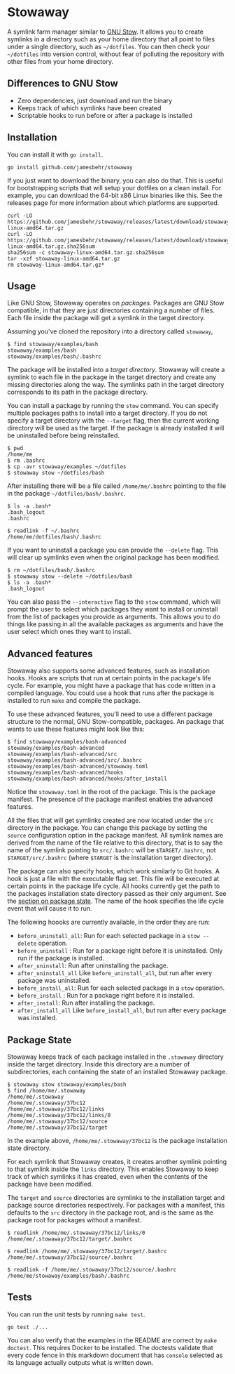 # Stowaway
A symlink farm manager similar to [GNU Stow]. It allows you to create symlinks
in a directory such as your home directory that all point to files under a
single directory, such as `~/dotfiles`. You can then check your `~/dotfiles`
into version control, without fear of polluting the repository with other files
from your home directory.

[GNU Stow]: https://www.gnu.org/software/stow/

## Differences to GNU Stow
- Zero dependencies, just download and run the binary
- Keeps track of which symlinks have been created
- Scriptable hooks to run before or after a package is installed

## Installation
You can install it with `go install`.

    go install github.com/jamesbehr/stowaway

If you just want to download the binary, you can also do that. This is useful
for bootstrapping scripts that will setup your dotfiles on a clean install. For
example, you can download the 64-bit x86 Linux binaries like this. See the
releases page for more information about which platforms are supported.

    curl -LO  https://github.com/jamesbehr/stowaway/releases/latest/download/stowaway-linux-amd64.tar.gz
    curl -LO  https://github.com/jamesbehr/stowaway/releases/latest/download/stowaway-linux-amd64.tar.gz.sha256sum
    sha256sum -c stowaway-linux-amd64.tar.gz.sha256sum
    tar -xzf stowaway-linux-amd64.tar.gz
    rm stowaway-linux-amd64.tar.gz*

## Usage
Like GNU Stow, Stowaway operates on *packages*. Packages are GNU Stow
compatible, in that they are just directories containing a number of files.
Each file inside the package will get a symlink in the target directory.

Assuming you've cloned the repository into a directory called `stowaway`,

```console
$ find stowaway/examples/bash
stowaway/examples/bash
stowaway/examples/bash/.bashrc
```

The package will be installed into a *target directory*. Stowaway will create a
symlink to each file in the package in the target directory and create any
missing directories along the way. The symlinks path in the target directory
corresponds to its path in the package directory.

You can install a package by running the `stow` command. You can specify
multiple packages paths to install into a target directory. If you do not
specify a target directory with the `--target` flag, then the current working
directory will be used as the target. If the package is already installed it
will be uninstalled before being reinstalled.

```console
$ pwd
/home/me
$ rm .bashrc
$ cp -avr stowaway/examples ~/dotfiles
$ stowaway stow ~/dotfiles/bash
```

After installing there will be a file called `/home/me/.bashrc` pointing to the
file in the package `~/dotfiles/bash/.bashrc`.

```console
$ ls -a .bash*
.bash_logout
.bashrc

$ readlink -f ~/.bashrc
/home/me/dotfiles/bash/.bashrc
```

If you want to uninstall a package you can provide the `--delete` flag. This
will clear up symlinks even when the original package has been modified.

```console
$ rm ~/dotfiles/bash/.bashrc
$ stowaway stow --delete ~/dotfiles/bash
$ ls -a .bash*
.bash_logout
```

You can also pass the `--interactive` flag to the `stow` command, which will
prompt the user to select which packages they want to install or uninstall from
the list of packages you provide as arguments. This allows you to do things
like passing in all the available packages as arguments and have the user
select which ones they want to install.

## Advanced features
Stowaway also supports some advanced features, such as installation hooks.
Hooks are scripts that run at certain points in the package's life cycle. For
example, you might have a package that has code written in a compiled language.
You could use a hook that runs after the package is installed to run `make` and
compile the package.

To use these advanced features, you'll need to use a different package
structure to the normal, GNU Stow-compatible, packages. An package that wants
to use these features might look like this:

```console
$ find stowaway/examples/bash-advanced
stowaway/examples/bash-advanced
stowaway/examples/bash-advanced/src
stowaway/examples/bash-advanced/src/.bashrc
stowaway/examples/bash-advanced/stowaway.toml
stowaway/examples/bash-advanced/hooks
stowaway/examples/bash-advanced/hooks/after_install
```

Notice the `stowaway.toml` in the root of the package. This is the package
manifest. The presence of the package manifest enables the advanced features.

All the files that will get symlinks created are now located under the `src`
directory in the package. You can change this package by setting the `source`
configuration option in the package manifest. All symlink names are derived
from the name of the file relative to this directory, that is to say the name
of the symlink pointing to `src/.bashrc` will be `$TARGET/.bashrc`, not
`$TARGET/src/.bashrc` (where `$TARGET` is the installation target directory).

The package can also specify hooks, which work similarly to Git hooks. A hook
is just a file with the executable flag set. This file will be executed at
certain points in the package life cycle. All hooks currently get the path to
the packages installation state directory passed as their only argument. See
the [section on package state](#package-state). The name of the hook specifies
the life cycle event that will cause it to run.

The following hoooks are currently available, in the order they are run:

- `before_uninstall_all`: Run for each selected package in a `stow --delete`
operation.
- `before_uninstall` : Run for a package right before it is uninstalled. Only run
if the package is installed.
- `after_uninstall`: Run after uninstalling the package.
- `after_uninstall_all` Like `before_uninstall_all`, but run after every package
was uninstalled.
- `before_install_all`: Run for each selected package in a `stow` operation.
- `before_install` : Run for a package right before it is installed.
- `after_install`: Run after installing the package.
- `after_install_all` Like `before_install_all`, but run after every package
was installed.

## Package State
Stowaway keeps track of each package installed in the `.stowaway` directory
inside the target directory. Inside this directory are a number of
subdirectories, each containing the state of an installed Stowaway package.

```console
$ stowaway stow stowaway/examples/bash
$ find /home/me/.stowaway
/home/me/.stowaway
/home/me/.stowaway/37bc12
/home/me/.stowaway/37bc12/links
/home/me/.stowaway/37bc12/links/0
/home/me/.stowaway/37bc12/source
/home/me/.stowaway/37bc12/target
```

In the example above, `/home/me/.stowaway/37bc12` is the package installation
state directory.

For each symlink that Stowaway creates, it creates another symlink pointing to
that symlink inside the `links` directory. This enables Stowaway to keep track
of which symlinks it has created, even when the contents of the package have
been modified.

The `target` and `source` directories are symlinks to the installation target
and package source directories respectively. For packages with a manifest, this
defaults to the `src` directory in the package root, and is the same as the
package root for packages without a manifest.

```console
$ readlink /home/me/.stowaway/37bc12/links/0
/home/me/.stowaway/37bc12/target/.bashrc

$ readlink /home/me/.stowaway/37bc12/target/.bashrc
/home/me/.stowaway/37bc12/source/.bashrc

$ readlink -f /home/me/.stowaway/37bc12/source/.bashrc
/home/me/stowaway/examples/bash/.bashrc
```

## Tests
You can run the unit tests by running `make test`.

    go test ./...

You can also verify that the examples in the README are correct by `make
doctest`. This requires Docker to be installed. The doctests validate that
every code fence in this markdown document that has `console` selected as its
language actually outputs what is written down.
